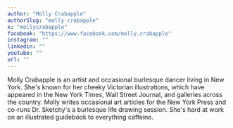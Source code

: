```yaml
---
author: "Molly Crabapple"
authorSlug: "molly-crabapple"
x: "mollycrabapple"
facebook: "https://www.facebook.com/molly.crabapple"
instagram: ""
linkedin: ""
youtube: ""
url: ""
---
```


Molly Crabapple is an artist and occasional burlesque dancer living in New York. She's known for her cheeky Victorian illustrations, which have appeared in the New York Times, Wall Street Journal, and galleries across the country. Molly writes occasional art articles for the New York Press and co-runs Dr. Sketchy's a burlesque life drawing session. She's hard at work on an illustrated guidebook to everything caffeine.
